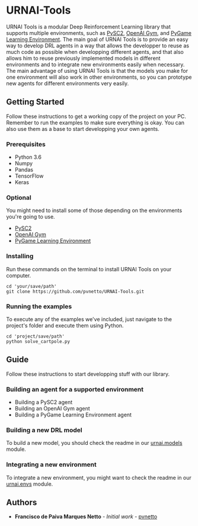 # URNAI-Tools
URNAI Tools is a modular Deep Reinforcement Learning library that supports multiple environments, such as [PySC2](https://github.com/deepmind/pysc2), [OpenAI Gym](https://github.com/openai/gym), and [PyGame Learning Environment](https://github.com/ntasfi/PyGame-Learning-Environment). The main goal of URNAI Tools is to provide an easy way to develop DRL agents in a way that allows the developper to reuse as much code as possible when developping different agents, and that also allows him to reuse previously implemented models in different environments and to integrate new environments easily when necessary. The main advantage of using URNAI Tools is that the models you make for one environment will also work in other environments, so you can prototype new agents for different environments very easily.

## Getting Started

Follow these instructions to get a working copy of the project on your PC. Remember to run the examples to make sure everything is okay. You can also use them as a base to start developping your own agents.

### Prerequisites

- Python 3.6
- Numpy
- Pandas
- TensorFlow
- Keras

### Optional

You might need to install some of those depending on the environments you're going to use.

- [PySC2](https://github.com/deepmind/pysc2)
- [OpenAI Gym](https://github.com/openai/gym)
- [PyGame Learning Environment](https://github.com/ntasfi/PyGame-Learning-Environment)

### Installing

Run these commands on the terminal to install URNAI Tools on your computer.

```
cd 'your/save/path'
git clone https://github.com/pvnetto/URNAI-Tools.git
```

### Running the examples

To execute any of the examples we've included, just navigate to the project's folder and execute them using Python.

```
cd 'project/save/path'
python solve_cartpole.py
```

## Guide

Follow these instructions to start developping stuff with our library.

### Building an agent for a supported environment

- Building a PySC2 agent
- Building an OpenAI Gym agent
- Building a PyGame Learning Environment agent

### Building a new DRL model

To build a new model, you should check the readme in our [urnai.models](https://github.com/pvnetto/URNAI-Tools/tree/master/urnai/models) module.

### Integrating a new environment

To integrate a new environment, you might want to check the readme in our [urnai.envs](https://github.com/pvnetto/URNAI-Tools/tree/master/urnai/envs) module.

## Authors

* **Francisco de Paiva Marques Netto** - *Initial work* - [pvnetto](https://github.com/pvnetto)
